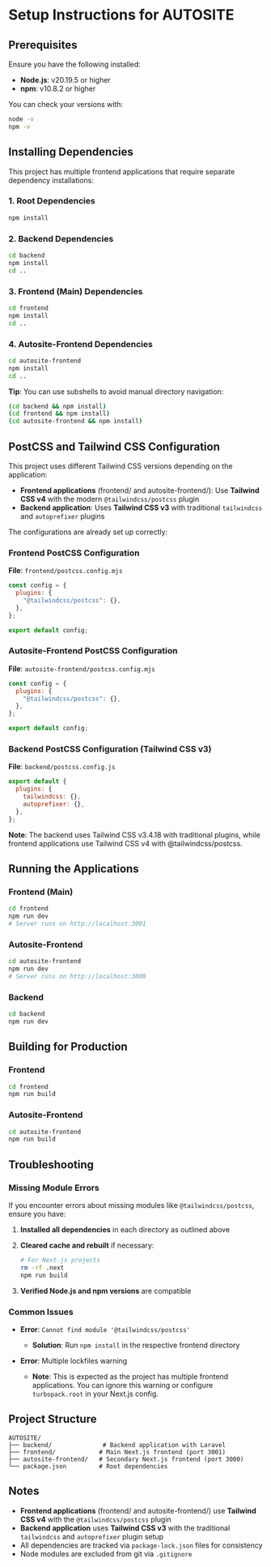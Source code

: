 # Setup Instructions for AUTOSITE

## Prerequisites

Ensure you have the following installed:
- **Node.js**: v20.19.5 or higher
- **npm**: v10.8.2 or higher

You can check your versions with:
```bash
node -v
npm -v
```

## Installing Dependencies

This project has multiple frontend applications that require separate dependency installations:

### 1. Root Dependencies
```bash
npm install
```

### 2. Backend Dependencies
```bash
cd backend
npm install
cd ..
```

### 3. Frontend (Main) Dependencies
```bash
cd frontend
npm install
cd ..
```

### 4. Autosite-Frontend Dependencies
```bash
cd autosite-frontend
npm install
cd ..
```

**Tip**: You can use subshells to avoid manual directory navigation:
```bash
(cd backend && npm install)
(cd frontend && npm install)
(cd autosite-frontend && npm install)
```

## PostCSS and Tailwind CSS Configuration

This project uses different Tailwind CSS versions depending on the application:

- **Frontend applications** (frontend/ and autosite-frontend/): Use **Tailwind CSS v4** with the modern `@tailwindcss/postcss` plugin
- **Backend application**: Uses **Tailwind CSS v3** with traditional `tailwindcss` and `autoprefixer` plugins

The configurations are already set up correctly:

### Frontend PostCSS Configuration
**File**: `frontend/postcss.config.mjs`
```javascript
const config = {
  plugins: {
    "@tailwindcss/postcss": {},
  },
};

export default config;
```

### Autosite-Frontend PostCSS Configuration
**File**: `autosite-frontend/postcss.config.mjs`
```javascript
const config = {
  plugins: {
    "@tailwindcss/postcss": {},
  },
};

export default config;
```

### Backend PostCSS Configuration (Tailwind CSS v3)
**File**: `backend/postcss.config.js`
```javascript
export default {
  plugins: {
    tailwindcss: {},
    autoprefixer: {},
  },
};
```

**Note**: The backend uses Tailwind CSS v3.4.18 with traditional plugins, while frontend applications use Tailwind CSS v4 with @tailwindcss/postcss.

## Running the Applications

### Frontend (Main)
```bash
cd frontend
npm run dev
# Server runs on http://localhost:3001
```

### Autosite-Frontend
```bash
cd autosite-frontend
npm run dev
# Server runs on http://localhost:3000
```

### Backend
```bash
cd backend
npm run dev
```

## Building for Production

### Frontend
```bash
cd frontend
npm run build
```

### Autosite-Frontend
```bash
cd autosite-frontend
npm run build
```

## Troubleshooting

### Missing Module Errors
If you encounter errors about missing modules like `@tailwindcss/postcss`, ensure you have:

1. **Installed all dependencies** in each directory as outlined above
2. **Cleared cache and rebuilt** if necessary:
   ```bash
   # For Next.js projects
   rm -rf .next
   npm run build
   ```

3. **Verified Node.js and npm versions** are compatible

### Common Issues

- **Error**: `Cannot find module '@tailwindcss/postcss'`
  - **Solution**: Run `npm install` in the respective frontend directory

- **Error**: Multiple lockfiles warning
  - **Note**: This is expected as the project has multiple frontend applications. You can ignore this warning or configure `turbopack.root` in your Next.js config.

## Project Structure

```
AUTOSITE/
├── backend/              # Backend application with Laravel
├── frontend/            # Main Next.js frontend (port 3001)
├── autosite-frontend/   # Secondary Next.js frontend (port 3000)
└── package.json         # Root dependencies
```

## Notes

- **Frontend applications** (frontend/ and autosite-frontend/) use **Tailwind CSS v4** with the `@tailwindcss/postcss` plugin
- **Backend application** uses **Tailwind CSS v3** with the traditional `tailwindcss` and `autoprefixer` plugin setup
- All dependencies are tracked via `package-lock.json` files for consistency
- Node modules are excluded from git via `.gitignore`
